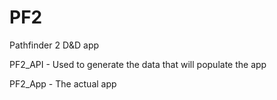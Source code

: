 # PF2
Pathfinder 2 D&amp;D app


PF2_API - Used to generate the data that will populate the app

PF2_App - The actual app
